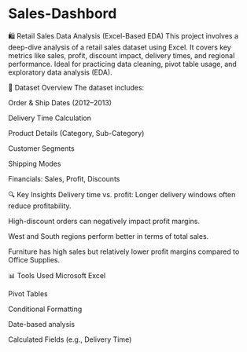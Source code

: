 # Sales-Dashbord
🛍️ Retail Sales Data Analysis (Excel-Based EDA)
This project involves a deep-dive analysis of a retail sales dataset using Excel. It covers key metrics like sales, profit, discount impact, delivery times, and regional performance. Ideal for practicing data cleaning, pivot table usage, and exploratory data analysis (EDA).

📁 Dataset Overview
The dataset includes:

Order & Ship Dates (2012–2013)

Delivery Time Calculation

Product Details (Category, Sub-Category)

Customer Segments

Shipping Modes

Financials: Sales, Profit, Discounts

🔍 Key Insights
Delivery time vs. profit: Longer delivery windows often reduce profitability.

High-discount orders can negatively impact profit margins.

West and South regions perform better in terms of total sales.

Furniture has high sales but relatively lower profit margins compared to Office Supplies.

📊 Tools Used
Microsoft Excel

Pivot Tables

Conditional Formatting

Date-based analysis

Calculated Fields (e.g., Delivery Time)
